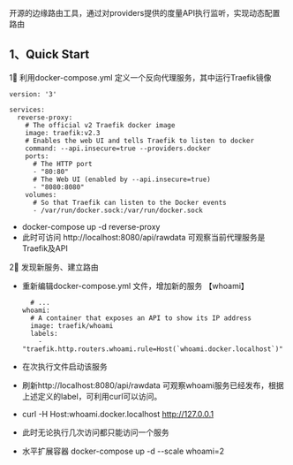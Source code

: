 开源的边缘路由工具，通过对providers提供的度量API执行监听，实现动态配置路由

## 1、Quick Start

1⃣️ 利用docker-compose.yml 定义一个反向代理服务，其中运行Traefik镜像

    version: '3'

    services:
      reverse-proxy:
        # The official v2 Traefik docker image
        image: traefik:v2.3
        # Enables the web UI and tells Traefik to listen to docker
        command: --api.insecure=true --providers.docker
        ports:
          # The HTTP port
          - "80:80"
          # The Web UI (enabled by --api.insecure=true)
          - "8080:8080"
        volumes:
          # So that Traefik can listen to the Docker events
          - /var/run/docker.sock:/var/run/docker.sock
          
* docker-compose up -d reverse-proxy
* 此时可访问 http://localhost:8080/api/rawdata 可观察当前代理服务是Traefik及API

2⃣️ 发现新服务、建立路由

* 重新编辑docker-compose.yml 文件，增加新的服务 【whoami】

        # ...
      whoami:
        # A container that exposes an API to show its IP address
        image: traefik/whoami
        labels:
          - "traefik.http.routers.whoami.rule=Host(`whoami.docker.localhost`)"

* 在次执行文件启动该服务
* 刷新http://localhost:8080/api/rawdata 可观察whoami服务已经发布，根据上述定义的label，可利用curl可以访问。
* curl -H Host:whoami.docker.localhost http://127.0.0.1
* 此时无论执行几次访问都只能访问一个服务
* 水平扩展容器 docker-compose up -d --scale whoami=2


